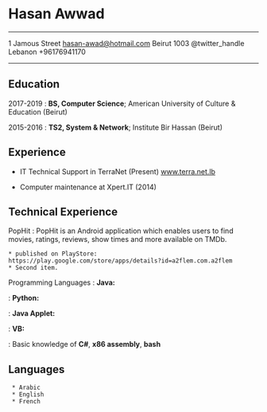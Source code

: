 # Hasan Awwad

---

1 Jamous Street hasan-awad@hotmail.com
Beirut 1003 @twitter_handle
Lebanon +96176941170

---

## Education

2017-2019
: **BS, Computer Science**; American University of Culture & Education (Beirut)

2015-2016
: **TS2, System & Network**; Institute Bir Hassan (Beirut)

## Experience

- IT Technical Support in TerraNet (Present)
  www.terra.net.lb

- Computer maintenance at Xpert.IT (2014)

## Technical Experience

PopHit
: PopHit is an Android application which enables users to find movies, ratings, reviews, show times and
more available on TMDb.

    * published on PlayStore:
    https://play.google.com/store/apps/details?id=a2flem.com.a2flem
    * Second item.

Programming Languages
: **Java:**

: **Python:**

: **Java Applet:**

: **VB:**

: Basic knowledge of **C#**, **x86 assembly**, **bash**

## Languages

     * Arabic
     * English
     * French
